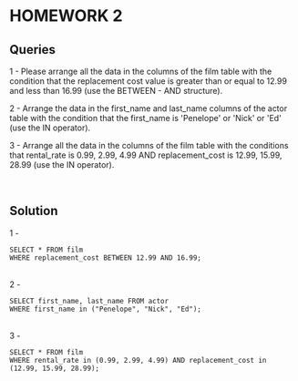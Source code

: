 # HOMEWORK 2

## Queries

1 - Please arrange all the data in the columns of the film table with the condition that the replacement cost value is greater than or equal to 12.99 and less than 16.99 (use the BETWEEN - AND structure).

2 - Arrange the data in the first_name and last_name columns of the actor table with the condition that the first_name is 'Penelope' or 'Nick' or 'Ed' (use the IN operator).

3 - Arrange all the data in the columns of the film table with the conditions that rental_rate is 0.99, 2.99, 4.99 AND replacement_cost is 12.99, 15.99, 28.99 (use the IN operator).

</br>

## Solution

1 -
```
SELECT * FROM film
WHERE replacement_cost BETWEEN 12.99 AND 16.99;
```
</br>
2 -

```
SELECT first_name, last_name FROM actor
WHERE first_name in ("Penelope", "Nick", "Ed");
```
</br>
3 -

```
SELECT * FROM film
WHERE rental_rate in (0.99, 2.99, 4.99) AND replacement_cost in (12.99, 15.99, 28.99);
```
